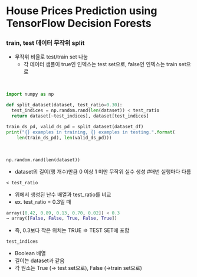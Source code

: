 # House Prices Prediction using TensorFlow Decision Forests
### train, test 데이터 무작위 split
- 무작위 비율로 test/train set 나눔
    - 각 데이터 샘플이 true인 인덱스는 test set으로, false인 인덱스는 train set으로

<br/>

```py
import numpy as np

def split_dataset(dataset, test_ratio=0.30):
  test_indices = np.random.rand(len(dataset)) < test_ratio
  return dataset[~test_indices], dataset[test_indices]

train_ds_pd, valid_ds_pd = split_dataset(dataset_df)
print("{} examples in training, {} examples in testing.".format(
    len(train_ds_pd), len(valid_ds_pd)))
```
<br/>

```np.random.rand(len(dataset))```
- dataset의 길이(행 개수)만큼 0 이상 1 미만 무작위 실수 생성 #매번 실행마다 다름

```< test_ratio```
- 위에서 생성된 난수 배열과 test_ratio를 비교
- ex. test_ratio = 0.3일 때
```py
array([0.42, 0.89, 0.13, 0.70, 0.02]) < 0.3
→ array([False, False, True, False, True])
```
- 즉, 0.3보다 작은 위치는 TRUE => TEST SET에 포함

```test_indices```
- Boolean 배열
- 길이는 dataset과 같음
- 각 원소는 True (-> test set으로), False (->train set으로)

